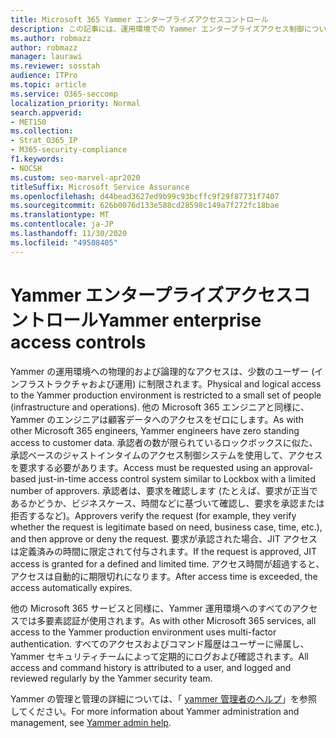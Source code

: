 ```yaml
---
title: Microsoft 365 Yammer エンタープライズアクセスコントロール
description: この記事には、運用環境での Yammer エンタープライズアクセス制御についての簡単な概要が記載されています。
ms.author: robmazz
author: robmazz
manager: laurawi
ms.reviewer: sosstah
audience: ITPro
ms.topic: article
ms.service: O365-seccomp
localization_priority: Normal
search.appverid:
- MET150
ms.collection:
- Strat_O365_IP
- M365-security-compliance
f1.keywords:
- NOCSH
ms.custom: seo-marvel-apr2020
titleSuffix: Microsoft Service Assurance
ms.openlocfilehash: d44bead3627ed9b99c93bcffc9f29f87731f7407
ms.sourcegitcommit: 626b0076d133e588cd28598c149a7f272fc18bae
ms.translationtype: MT
ms.contentlocale: ja-JP
ms.lasthandoff: 11/30/2020
ms.locfileid: "49508405"
---
```

# <a name="yammer-enterprise-access-controls"></a><span data-ttu-id="5389f-103">Yammer エンタープライズアクセスコントロール</span><span class="sxs-lookup"><span data-stu-id="5389f-103">Yammer enterprise access controls</span></span> 

<span data-ttu-id="5389f-104">Yammer の運用環境への物理的および論理的なアクセスは、少数のユーザー (インフラストラクチャおよび運用) に制限されます。</span><span class="sxs-lookup"><span data-stu-id="5389f-104">Physical and logical access to the Yammer production environment is restricted to a small set of people (infrastructure and operations).</span></span> <span data-ttu-id="5389f-105">他の Microsoft 365 エンジニアと同様に、Yammer のエンジニアは顧客データへのアクセスをゼロにします。</span><span class="sxs-lookup"><span data-stu-id="5389f-105">As with other Microsoft 365 engineers, Yammer engineers have zero standing access to customer data.</span></span> <span data-ttu-id="5389f-106">承認者の数が限られているロックボックスに似た、承認ベースのジャストインタイムのアクセス制御システムを使用して、アクセスを要求する必要があります。</span><span class="sxs-lookup"><span data-stu-id="5389f-106">Access must be requested using an approval-based just-in-time access control system similar to Lockbox with a limited number of approvers.</span></span> <span data-ttu-id="5389f-107">承認者は、要求を確認します (たとえば、要求が正当であるかどうか、ビジネスケース、時間などに基づいて確認し、要求を承認または拒否するなど)。</span><span class="sxs-lookup"><span data-stu-id="5389f-107">Approvers verify the request (for example, they verify whether the request is legitimate based on need, business case, time, etc.), and then approve or deny the request.</span></span> <span data-ttu-id="5389f-108">要求が承認された場合、JIT アクセスは定義済みの時間に限定されて付与されます。</span><span class="sxs-lookup"><span data-stu-id="5389f-108">If the request is approved, JIT access is granted for a defined and limited time.</span></span> <span data-ttu-id="5389f-109">アクセス時間が超過すると、アクセスは自動的に期限切れになります。</span><span class="sxs-lookup"><span data-stu-id="5389f-109">After access time is exceeded, the access automatically expires.</span></span>

<span data-ttu-id="5389f-110">他の Microsoft 365 サービスと同様に、Yammer 運用環境へのすべてのアクセスでは多要素認証が使用されます。</span><span class="sxs-lookup"><span data-stu-id="5389f-110">As with other Microsoft 365 services, all access to the Yammer production environment uses multi-factor authentication.</span></span> <span data-ttu-id="5389f-111">すべてのアクセスおよびコマンド履歴はユーザーに帰属し、Yammer セキュリティチームによって定期的にログおよび確認されます。</span><span class="sxs-lookup"><span data-stu-id="5389f-111">All access and command history is attributed to a user, and logged and reviewed regularly by the Yammer security team.</span></span>

<span data-ttu-id="5389f-112">Yammer の管理と管理の詳細については、「 [yammer 管理者のヘルプ](https://docs.microsoft.com/yammer/yammer-landing-page)」を参照してください。</span><span class="sxs-lookup"><span data-stu-id="5389f-112">For more information about Yammer administration and management, see [Yammer admin help](https://docs.microsoft.com/yammer/yammer-landing-page).</span></span>